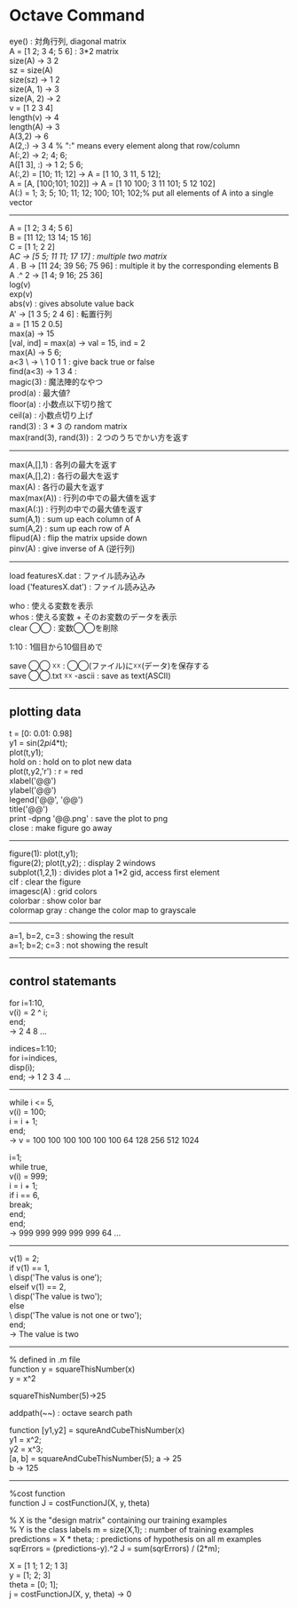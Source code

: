 # Octave Command

eye() : 対角行列, diagonal matrix  
A = [1 2; 3 4; 5 6] : 3*2 matrix  
size(A) -> 3 2  
sz = size(A)  
size(sz) -> 1 2  
size(A, 1) -> 3  
size(A, 2) -> 2  
v = [1 2 3 4]  
length(v) -> 4  
length(A) -> 3  
A(3,2) -> 6  
A(2,:) -> 3 4 % ":" means every element along that row/column  
A(:,2) -> 2; 4; 6;  
A([1 3], :) -> 1 2; 5 6;  
A(:,2) = [10; 11; 12] -> A = [1 10, 3 11, 5 12];  
A = [A, [100;101; 102]] -> A = [1 10 100; 3 11 101; 5 12 102]  
A(:) = 1; 3; 5; 10; 11; 12; 100; 101; 102;% put all elements of A into a single vector  

---

A = [1 2; 3 4; 5 6]  
B = [11 12; 13 14; 15 16]  
C = [1 1; 2 2]  
A*C -> [5 5; 11 11; 17 17] : multiple two matrix  
A .* B -> [11 24; 39 56; 75 96] : multiple it by the corresponding elements B  
A .^ 2 -> [1 4; 9 16; 25 36]  
log(v)  
exp(v)  
abs(v) : gives absolute value back  
A' -> [1 3 5; 2 4 6] : 転置行列  
a = [1 15 2 0.5]  
max(a) -> 15  
[val, ind] = max(a) -> val = 15, ind = 2  
max(A) -> 5 6;  
a<3 \ -> \ 1 0 1 1 : give back true or false  
find(a<3) -> 1 3 4 :  
magic(3) : 魔法陣的なやつ  
prod(a) : 最大値?  
floor(a) : 小数点以下切り捨て  
ceil(a) : 小数点切り上げ  
rand(3) : 3 * 3 の random matrix  
max(rand(3), rand(3)) : ２つのうちでかい方を返す  

---

max(A,[],1) : 各列の最大を返す  
max(A,[],2) : 各行の最大を返す  
max(A) : 各行の最大を返す  
max(max(A)) : 行列の中での最大値を返す  
max(A(:)) : 行列の中での最大値を返す  
sum(A,1) : sum up each column of A  
sum(A,2) : sum up each row of A  
flipud(A) : flip the matrix upside down  
pinv(A) : give inverse of A (逆行列)

---

load featuresX.dat : ファイル読み込み  
load ('featuresX.dat') : ファイル読み込み

who : 使える変数を表示  
whos : 使える変数 + そのお変数のデータを表示  
clear ◯◯ : 変数◯◯を削除

1:10 : 1個目から10個目めで

save ◯◯ ☓☓ : ◯◯(ファイル)に☓☓(データ)を保存する  
save ◯◯.txt ☓☓ -ascii : save as text(ASCII)

---

## plotting data

t = [0: 0.01: 0.98]  
y1 = sin(2*pi*4*t);  
plot(t,y1);  
hold on : hold on to plot new data  
plot(t,y2,'r')  : r = red  
xlabel('@@')  
ylabel('@@')  
legend('@@', '@@')  
title('@@')  
print -dpng '@@.png' : save the plot to png  
close : make figure go away  

---

figure(1): plot(t,y1);  
figure(2); plot(t,y2); : display 2 windows  
subplot(1,2,1) : divides plot a 1*2 gid, access first element  
clf : clear the figure  
imagesc(A) : grid colors  
colorbar : show color bar  
colormap gray : change the color map to grayscale  

---

a=1, b=2, c=3 : showing the result  
a=1; b=2; c=3 : not showing the result  

---

## control statemants

for i=1:10,  
  v(i) = 2 ^ i;  
end;  
-> 2 4 8 ...  

indices=1:10;  
for i=indices,  
  disp(i);  
end;
-> 1 2 3 4 ...

---

while i <= 5,  
  v(i) = 100;  
  i = i + 1;  
end;    
-> v = 100 100 100 100 100 100 64 128 256 512 1024

i=1;  
while true,  
  v(i) = 999;  
  i = i + 1;  
  if i == 6,  
    break;  
  end;  
end;  
-> 999 999 999 999 999 64 ...

---

v(1) = 2;  
if v(1) == 1,  
\ disp('The valus is one');  
elseif v(1) == 2,  
\ disp('The value is two');  
else  
\ disp('The value is not one or two');  
end;  
-> The value is two

---

% defined in .m file  
function y = squareThisNumber(x)   
y = x^2  

squareThisNumber(5)->25

addpath(~~) : octave search path

function [y1,y2] = squreAndCubeThisNumber(x)  
y1 = x^2;  
y2 = x^3;  
[a, b] = squareAndCubeThisNumber(5);
a -> 25  
b -> 125

---

%cost function  
function J = costFunctionJ(X, y, theta)

% X is the "design matrix" containing our training examples  
% Y is the class labels
m = size(X,1); : number of training examples  
predictions = X * theta; : predictions of hypothesis on all m examples  
sqrErrors = (predictions-y).^2
J = sum(sqrErrors) / (2*m);

X = [1 1; 1 2; 1 3]  
y = [1; 2; 3]  
theta = [0; 1];  
j = costFunctionJ(X, y, theta) -> 0
